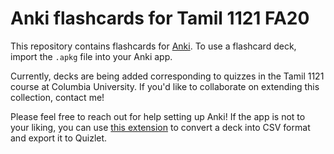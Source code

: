 # Anki flashcards for Tamil 1121 FA20

This repository contains flashcards for [Anki](https://apps.ankiweb.net/).
To use a flashcard deck, import the `.apkg` file into your Anki app. 

Currently, decks are being added corresponding to quizzes in the Tamil 1121 course at Columbia University. If you'd like to collaborate on extending this collection, contact me!

Please feel free to reach out for help setting up Anki! If the app is not to your liking, you can use [this extension](https://ankiweb.net/shared/info/1478130872) to convert a deck into CSV format and export it to Quizlet. 

